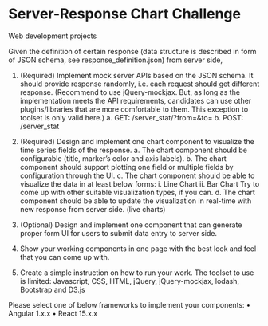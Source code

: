 # Server-Response Chart Challenge 
Web development projects

Given the definition of certain response (data structure is described in form of JSON schema, see response_definition.json) from server side,

1.	(Required) Implement mock server APIs based on the JSON schema. It should provide response randomly, i.e. each request should get different response. (Recommend to use jQuery-mockjax. But, as long as the implementation meets the API requirements, candidates can use other plugins/libraries that are more comfortable to them. This exception to toolset is only valid here.)
a.	GET: /server_stat/<serverID>?from=<starttime>&to=<endtime>
b.	POST: /server_stat

2.	(Required) Design and implement one chart component to visualize the time series fields of the response.
a.	The chart component should be configurable (title, marker’s color and axis labels).
b.	The chart component should support plotting one field or multiple fields by configuration through the UI.
c.	The chart component should be able to visualize the data in at least below forms:
i.	Line Chart
ii.	Bar Chart
Try to come up with other suitable visualization types, if you can.
d.	The chart component should be able to update the visualization in real-time with new response from server side. (live charts)

3.	(Optional) Design and implement one component that can generate proper form UI for users to submit data entry to server side.

4.	Show your working components in one page with the best look and feel that you can come up with.

5.	Create a simple instruction on how to run your work.
The toolset to use is limited:
	Javascript, CSS, HTML, jQuery, jQuery-mockjax, lodash, Bootstrap and D3.js

Please select one of below frameworks to implement your components:
•	Angular 1.x.x 
•	React 15.x.x

